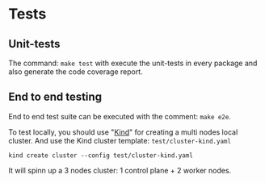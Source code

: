 # Tests

## Unit-tests

The command: ```make test``` with execute the unit-tests in every package and also generate the code coverage report.

## End to end testing

End to end test suite can be executed with the comment: ```make e2e```.

To test locally, you should use "[Kind](https://kind.sigs.k8s.io/)" for creating a multi nodes local cluster.
And use the Kind cluster template: `test/cluster-kind.yaml`

```console
kind create cluster --config test/cluster-kind.yaml
```

It will spinn up a 3 nodes cluster: 1 control plane + 2 worker nodes.
